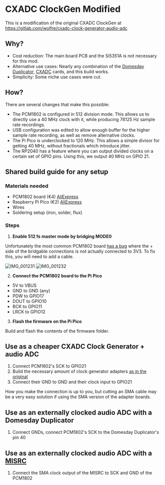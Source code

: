 # CXADC ClockGen Modified

This is a modification of the original CXADC ClockGen at https://gitlab.com/wolfre/cxadc-clock-generator-audio-adc

## Why?

- Cost reduction: The main board PCB and the Si5351A is not necessary for this mod.
- Alternative use cases: Nearly any combination of the [Domesday Duplicator](https://github.com/simoninns/DomesdayDuplicator), [CXADC](https://github.com/happycube/cxadc-linux3) cards, and this build works.
- Simplicity: Some niche use cases were cut.

## How?

There are several changes that make this possible:

- The PCM1802 is configured in 512 division mode. This allows us to directly use a 40 MHz clock with it, while producing 78125 Hz sample rate recordings.
- USB configuration was edited to allow enough buffer for the higher sample rate recording, as well as remove alternative clocks.
- The Pi Pico is underclocked to 120 MHz. This allows a simple divisor for getting 40 MHz, without fractionals which introduce jitter.
- The RP2040 has a feature where you can output divided clocks on a certain set of GPIO pins. Using this, we output 40 MHz on GPIO 21.

## Shared build guide for any setup

### Materials needed

- PCM1802 board (€4) [AliExpress](https://www.aliexpress.com/w/wholesale-pcm1802.html)
- Raspberry Pi Pico (€2) [AliExpress](https://www.aliexpress.com/w/wholesale-rp2040-pico.html)
- Wires
- Soldering setup (iron, solder, flux)

### Steps

1. **Enable 512 fs master mode by bridging MODE0**

Unfortunately the most common PCM1802 board [has a bug](https://www.pjrc.com/pcm1802-breakout-board-needs-hack/) where the + side of the bridgable connections is not actually connected to 3V3. To fix this, you will need to add a cable.

![IMG_001231](https://github.com/namazso/cxadc-clockgen-mod/assets/8676443/ecd69d1a-ecab-4ba3-b07a-5015ee40c5d5)
![IMG_001232](https://github.com/namazso/cxadc-clockgen-mod/assets/8676443/46dab739-5289-42eb-94c7-754f9fd214c5)

2. **Connect the PCM1802 board to the Pi Pico**

- 5V to VBUS
- GND to GND (any)
- PDW to GPIO17
- DOUT to GPIO10
- BCK to GPIO11
- LRCK to GPIO12

3. **Flash the firmware on the Pi Pico**

Build and flash the contents of the firmware folder.

## Use as a cheaper CXADC Clock Generator + audio ADC

1. Connect PCM1802's SCK to GPIO21
2. Build the necessary amount of clock generator adapters [as in the original](https://gitlab.com/wolfre/cxadc-clock-generator-audio-adc/-/tree/main/build-guide?ref_type=heads#building-pcb-1-vt610ex-clock-generator-insert)
3. Connect their GND to GND and their clock input to GPIO21

How you make the connection is up to you, but cutting an SMA cable may be a very easy solution if using the SMA version of the adapter boards.

## Use as an externally clocked audio ADC with a Domesday Duplicator

1. Connect GNDs, connect PCM1802's SCK to the Domesday Duplicator's pin 40

## Use as an externally clocked audio ADC with a [MISRC](https://github.com/Stefan-Olt/MISRC/)

1. Connect the SMA clock output of the MISRC to SCK and GND of the PCM1802
